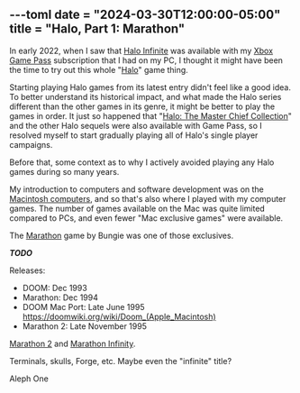 ---toml
date = "2024-03-30T12:00:00-05:00"
title = "Halo, Part 1: Marathon"
---

In early 2022, when I saw that [Halo Infinite](https://en.wikipedia.org/wiki/Halo_Infinite) was available with my [Xbox Game Pass](https://en.wikipedia.org/wiki/Xbox_Game_Pass) subscription that I had on my PC, I thought it might have been the time to try out this whole "[Halo](https://en.wikipedia.org/wiki/Halo_(franchise))" game thing.

Starting playing Halo games from its latest entry didn't feel like a good idea. To better understand its historical impact, and what made the Halo series different than the other games in its genre, it might be better to play the games in order. It just so happened that "[Halo: The Master Chief Collection](https://en.wikipedia.org/wiki/Halo:_The_Master_Chief_Collection)" and the other Halo sequels were also available with Game Pass, so I resolved myself to start gradually playing all of Halo's single player campaigns.

Before that, some context as to why I actively avoided playing any Halo games during so many years.

My introduction to computers and software development was on the [Macintosh computers](https://en.wikipedia.org/wiki/Mac_%28computer%29), and so that's also where I played with my computer games. The number of games available on the Mac was quite limited compared to PCs, and even fewer "Mac exclusive games" were available.

The [Marathon](https://en.wikipedia.org/wiki/Marathon_%28video_game%29) game by Bungie was one of those exclusives.

***TODO***

Releases:
* DOOM: Dec 1993
* Marathon: Dec 1994
* DOOM Mac Port: Late June 1995 https://doomwiki.org/wiki/Doom_(Apple_Macintosh)
* Marathon 2: Late November 1995

[Marathon 2](https://en.wikipedia.org/wiki/Marathon_2:_Durandal) and [Marathon Infinity](https://en.wikipedia.org/wiki/Marathon_Infinity).

Terminals, skulls, Forge, etc. Maybe even the "infinite" title?

Aleph One

